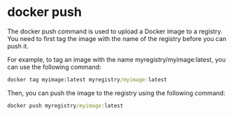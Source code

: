 # docker push

The docker push command is used to upload a Docker image to a registry. You need to first tag the image with the name of the registry before you can push it.

For example, to tag an image with the name myregistry/myimage:latest, you can use the following command:

```cmd
docker tag myimage:latest myregistry/myimage:latest
```

Then, you can push the image to the registry using the following command:

```cmd
docker push myregistry/myimage:latest
```
